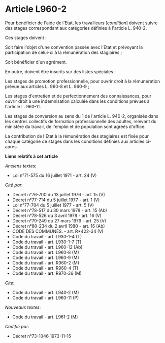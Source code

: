 # Article L960-2

Pour bénéficier de l'aide de l'Etat, les travailleurs [*condition*] doivent suivre des stages correspondant aux catégories
définies à l'article L. 940-2.

Ces stages doivent :

Soit faire l'objet d'une convention passée avec l'Etat et prévoyant la participation de celui-ci à la rémunération des
stagiaires ;

Soit bénéficier d'un agrément.

En outre, doivent être inscrits sur des listes spéciales :

Les stages de promotion professionnelle, pour ouvrir droit à la rémunération prévue aux articles L. 960-8 et L. 960-9 ;

Les stages d'entretien et de perfectionnement des connaissances, pour ouvrir droit à une indemnisation calculée dans les
conditions prévues à l'article L. 960-11.

Les stages de conversion au sens du 1  de l'article L. 940-2, organisés dans les centres collectifs de formation
professionnelle des adultes, relevant du ministère du travail, de l'emploi et de population sont agréés d'office.

La contribution de l'Etat à la rémunération des stagiaires est fixée pour chaque catégorie de stages dans les conditions
définies aux articles ci-après.

**Liens relatifs à cet article**

_Anciens textes_:

  - Loi n°71-575 du 16 juillet 1971 - art. 24 (V)

_Cité par_:

  - Décret n°76-700 du 13 juillet 1976 - art. 15 (V)
  - Décret n°77-714 du 5 juillet 1977 - art. 1 (V)
  - Loi n°77-704 du 5 juillet 1977 - art. 5 (V)
  - Décret n°78-517 du 30 mars 1978 - art. 15 (Ab)
  - Décret n°78-526 du 3 avril 1978 - art. 16 (V)
  - Décret n°79-249 du 27 mars 1979 - art. 25 (V)
  - Décret n°80-234 du 2 avril 1980 - art. 16 (Ab)
  - CODE DES COMMUNES. - art. R*422-34 (V)
  - Code du travail - art. L930-1-4 (T)
  - Code du travail - art. L930-1-7 (T)
  - Code du travail - art. L960-12 (Ab)
  - Code du travail - art. L960-8 (M)
  - Code du travail - art. L960-9 (M)
  - Code du travail - art. R960-2 (M)
  - Code du travail - art. R960-4 (T)
  - Code du travail - art. R970-36 (M)

_Cite_:

  - Code du travail - art. L940-2 (M)
  - Code du travail - art. L960-11 (P)

_Nouveaux textes_:

  - Code du travail - art. L961-2 (M)

_Codifié par_:

  - Décret n°73-1046 1973-11-15
